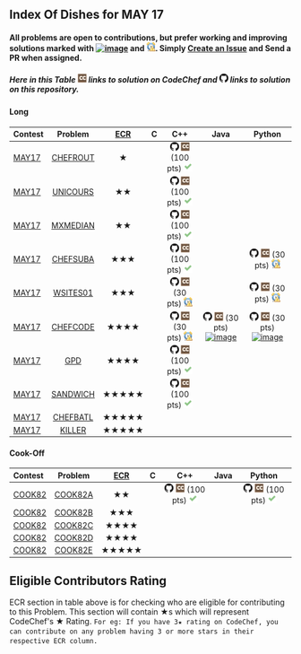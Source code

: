 ## Index Of Dishes for MAY 17

#### All problems are open to contributions, but prefer working and improving solutions marked with [![image](../img/WA.png)](#) and [![image](../img/TLE.png)](#). Simply [Create an Issue](https://github.com/aashutoshrathi/CodeChef/issues/new) and Send a PR when assigned.

##### Here in this Table [![image](../img/CC.png)](#) links to solution on CodeChef and [![image](../img/GH.png)](#) links to solution on this repository.

<a name="long"></a>
#### Long

| Contest | Problem | [ECR](#ecr) | C | C++ | Java | Python |
|:--------------|:----------------:|:----------------:|:----------------:|:----------------:|:-----------------:|:-----------------:|
| [MAY17](https://www.codechef.com/MAY17) | [CHEFROUT](https://www.codechef.com/MAY17/problems/CHEFROUT) | ★ | | [![image](../img/GH.png)](MAY/MAY17/CHEFROUT/CHEFROUT.cpp)  [![image](../img/CC.png)](https://www.codechef.com/viewsolution/13488483) (100 pts) [![image](../img/AC.png)](#) | | |
| [MAY17](https://www.codechef.com/MAY17) | [UNICOURS](https://www.codechef.com/MAY17/problems/UNICOURS) | ★★ | | [![image](../img/GH.png)](MAY/MAY17/UNICOURS/UNICOURS.cpp)  [![image](../img/CC.png)](https://www.codechef.com/viewsolution/13485038) (100 pts) [![image](../img/AC.png)](#) | | |
| [MAY17](https://www.codechef.com/MAY17) | [MXMEDIAN](https://www.codechef.com/MAY17/problems/MXMEDIAN) | ★★ | | [![image](../img/GH.png)](MAY/MAY17/MXMEDIAN/MXMEDIAN.cpp)  [![image](../img/CC.png)](https://www.codechef.com/viewsolution/13489057) (100 pts) [![image](../img/AC.png)](#) | | |
| [MAY17](https://www.codechef.com/MAY17) | [CHEFSUBA](https://www.codechef.com/MAY17/problems/CHEFSUBA) | ★★★ | | [![image](../img/GH.png)](MAY/MAY17/CHEFSUBA/CHEFSUBA.cpp)  [![image](../img/CC.png)](https://www.codechef.com/viewsolution/13521626) (100 pts) [![image](../img/AC.png)](#) | | [![image](../img/GH.png)](MAY/MAY17/CHEFSUBA/CHEFSUBA.py)  [![image](../img/CC.png)](https://www.codechef.com/viewsolution/13587367) (30 pts) [![image](../img/TLE.png)](#) |
| [MAY17](https://www.codechef.com/MAY17) | [WSITES01](https://www.codechef.com/MAY17/problems/WSITES01) | ★★★ | | [![image](../img/GH.png)](MAY/MAY17/WSITES01/WSITES01.cpp)  [![image](../img/CC.png)](https://www.codechef.com/viewsolution/13539627) (30 pts) [![image](../img/TLE.png)](#) | | [![image](../img/GH.png)](MAY/MAY17/WSITES01/WSITES01.py)  [![image](../img/CC.png)](https://www.codechef.com/viewsolution/13540222) (30 pts) [![image](../img/TLE.png)](#) |
| [MAY17](https://www.codechef.com/MAY17) | [CHEFCODE](https://www.codechef.com/MAY17/problems/CHEFCODE) | ★★★★ | | [![image](../img/GH.png)](MAY/MAY17/CHEFCODE/CHEFCODE.cpp)  [![image](../img/CC.png)](https://www.codechef.com/viewsolution/13511169) (30 pts) [![image](../img/TLE.png)](#) | [![image](../img/GH.png)](MAY/MAY17/CHEFCODE/CHEFCODE.java)  [![image](../img/CC.png)](https://www.codechef.com/viewsolution/13548344) (30 pts) [![image](../img/WA.png)](#) | [![image](../img/GH.png)](MAY/MAY17/CHEFCODE/CHEFCODE.py)  [![image](../img/CC.png)](https://www.codechef.com/viewsolution/13555085) (30 pts) [![image](../img/WA.png)](#) |
| [MAY17](https://www.codechef.com/MAY17) | [GPD](https://www.codechef.com/MAY17/problems/GPD) | ★★★★ | | [![image](../img/GH.png)](MAY/MAY17/GPD/GPD.cpp)  [![image](../img/CC.png)](https://www.codechef.com/viewsolution/13585707) (100 pts) [![image](../img/AC.png)](#) | | |
| [MAY17](https://www.codechef.com/MAY17) | [SANDWICH](https://www.codechef.com/MAY17/problems/SANDWICH) | ★★★★★ | | [![image](../img/GH.png)](MAY/MAY17/SANDWICH/SANDWICH.cpp)  [![image](../img/CC.png)](https://www.codechef.com/viewsolution/15224401) (100 pts) [![image](../img/AC.png)](#) | | |
| [MAY17](https://www.codechef.com/MAY17) | [CHEFBATL](https://www.codechef.com/MAY17/problems/CHEFBATL) | ★★★★★ | | | | |
| [MAY17](https://www.codechef.com/MAY17) | [KILLER](https://www.codechef.com/MAY17/problems/KILLER) | ★★★★★ | | | | |

<a name="cook"></a>
#### Cook-Off

| Contest | Problem | [ECR](#ecr) | C | C++ | Java | Python |
|:--------------|:----------------:|:----------------:|:----------------:|:----------------:|:-----------------:|:-----------------:|
| [COOK82](https://www.codechef.com/COOK82) | [COOK82A](https://www.codechef.com/COOK82/problems/COOK82A) | ★★ | | [![image](../img/GH.png)](MAY/COOK82/COOK82A/COOK82A.cpp)  [![image](../img/CC.png)](https://www.codechef.com/viewsolution/13699856) (100 pts) [![image](../img/AC.png)](#) | | [![image](../img/GH.png)](MAY/COOK82/COOK82A/COOK82A.py)  [![image](../img/CC.png)](https://www.codechef.com/viewsolution/13701118) (100 pts) [![image](../img/AC.png)](#) |
| [COOK82](https://www.codechef.com/COOK82) | [COOK82B](https://www.codechef.com/COOK82/problems/COOK82B) | ★★★ | | | | |
| [COOK82](https://www.codechef.com/COOK82) | [COOK82C](https://www.codechef.com/COOK82/problems/COOK82C) | ★★★★ | | | | |
| [COOK82](https://www.codechef.com/COOK82) | [COOK82D](https://www.codechef.com/COOK82/problems/COOK82D) | ★★★★ | | | | |
| [COOK82](https://www.codechef.com/COOK82) | [COOK82E](https://www.codechef.com/COOK82/problems/COOK82E) | ★★★★★ | | | | |


<a name="ecr"></a>
## Eligible Contributors Rating

ECR section in table above is for checking who are eligible for contributing to this Problem.
This section will contain ★s which will represent CodeChef's ★ Rating.
`For eg: If you have 3★ rating on CodeChef, you can contribute on any problem having 3 or more stars in their respective ECR column.`
